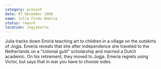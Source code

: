 ```yaml
---
category: present
date: 07 December 1988
name: Julia Finds Emeria
status: rework
location: Jogjakarta
---
```

Julia tracks down Emiria teaching art to children
in a village on the outskirts of Jogja. Emeria reveals that she after
independence she traveled to the Netherlands on a "colonial guilt"
scholarship and married a Dutch academic. On his retirement, they moved to Jogja. Emeria regrets using Victor, but says
that in war you have to choose sides.

